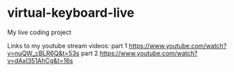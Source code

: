 # virtual-keyboard-live

My live coding project

Links to my youtube stream videos:
part 1 https://www.youtube.com/watch?v=nuQW_cBLR6Q&t=53s 
part 2 https://www.youtube.com/watch?v=dAxI351AhCg&t=16s
